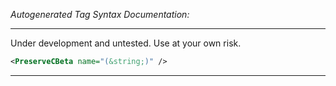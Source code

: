 _Autogenerated Tag Syntax Documentation:_

---
Under development and untested. Use at your own risk.

```xml
<PreserveCBeta name="(&string;)" />
```



---
